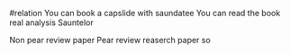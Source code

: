 #relation 
You can book a capslide with saundatee
You can read the book real analysis 
Sauntelor 

Non pear review paper 
Pear review reaserch paper so 
 